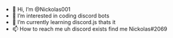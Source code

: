 - 👋 Hi, I’m @Nickolas001
- 👀 I’m interested in coding discord bots
- 🌱 I’m currently learning discord.js thats it
- 📫 How to reach me uh discord exists find me Nickolas#2069

<!---
Nickolas001/Nickolas001 is a ✨ special ✨ repository because its `README.md` (this file) appears on your GitHub profile.
You can click the Preview link to take a look at your changes.
--->
